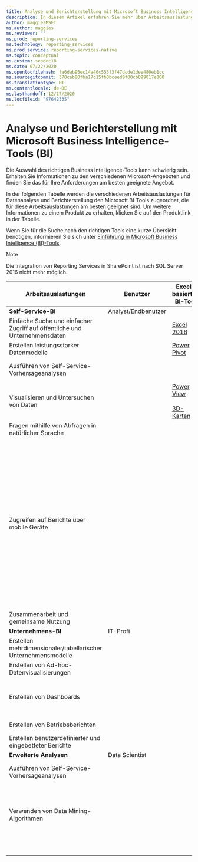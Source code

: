 ```yaml
---
title: Analyse und Berichterstellung mit Microsoft Business Intelligence-Tools (BI)
description: In diesem Artikel erfahren Sie mehr über Arbeitsauslastungen für die Datenanalyse und die Berichterstellung sowie über die Microsoft BI-Tools, die für diese Arbeitsauslastungen am besten geeignet sind.
author: maggiesMSFT
ms.author: maggies
ms.reviewer: ''
ms.prod: reporting-services
ms.technology: reporting-services
ms.prod_service: reporting-services-native
ms.topic: conceptual
ms.custom: seodec18
ms.date: 07/22/2020
ms.openlocfilehash: fa6dab95ec14a40c553f3f47dcde1dee480eb1cc
ms.sourcegitcommit: 370cab80fba17c15fb0bceed9f80cb099017e000
ms.translationtype: HT
ms.contentlocale: de-DE
ms.lasthandoff: 12/17/2020
ms.locfileid: "97642335"
---
```

# <a name="analysis-and-reporting-with-microsoft-business-intelligence-bi-tools"></a>Analyse und Berichterstellung mit Microsoft Business Intelligence-Tools (BI)

Die Auswahl des richtigen Business Intelligence-Tools kann schwierig sein. Erhalten Sie Informationen zu den verschiedenen Microsoft-Angeboten und finden Sie das für Ihre Anforderungen am besten geeignete Angebot.

In der folgenden Tabelle werden die verschiedenen Arbeitsauslastungen für Datenanalyse und Berichterstellung den Microsoft BI-Tools zugeordnet, die für diese Arbeitsauslastungen am besten geeignet sind. Um weitere Informationen zu einem Produkt zu erhalten, klicken Sie auf den Produktlink in der Tabelle.  
  
 Wenn Sie für die Suche nach den richtigen Tools eine kurze Übersicht benötigen, informieren Sie sich unter [Einführung in Microsoft Business Intelligence (BI)-Tools](https://download.microsoft.com/download/D/2/0/D20E1C5F-72EA-4505-9F26-FEF9550EFD44/Introducing_Microsoft_BI_Tools.docx).

> [!NOTE]
> Die Integration von Reporting Services in SharePoint ist nach SQL Server 2016 nicht mehr möglich.
  
|Arbeitsauslastungen|Benutzer|Excel-basiertes BI-Tool|SharePoint-basiertes BI-Tool|SharePoint Online-basiertes BI-Tool|Power BI-basiertes BI-Tool|SQL Server-basiertes BI-Tool|  
|---------------|----------|-|-|--------------|-|-|  
|**Self-Service-BI**|Analyst/Endbenutzer||||||  
|Einfache Suche und einfacher Zugriff auf öffentliche und Unternehmensdaten||[Excel 2016](https://support.office.com/article/What-s-new-in-Excel-2016-for-Windows-5fdb9208-ff33-45b6-9e08-1f5cdb3a6c73?ui=en-US&rs=en-US&ad=US)|||[Azure Data Catalog](https://azure.microsoft.com/services/data-catalog/)||  
|Erstellen leistungsstarker Datenmodelle||[Power Pivot](https://support.office.com/article/Power-Pivot-Overview-and-Learning-f9001958-7901-4caa-ad80-028a6d2432ed?ui=en-US&rs=en-US&ad=US)|||[Power BI Desktop](/power-bi/fundamentals/desktop-get-the-desktop)||  
|Ausführen von Self-Service-Vorhersageanalysen||||||[Data Mining-Add-Ins für Excel](/previous-versions/sql/2014/analysis-services/data-mining-client-for-excel-sql-server-data-mining-add-ins?view=sql-server-2014&preserve-view=true) |  
|Visualisieren und Untersuchen von Daten||[Power View](https://support.office.com/article/Power-View-Explore-visualize-and-present-your-data-98268d31-97e2-42aa-a52b-a68cf460472e)<br /><br /> [3D-Karten](https://support.office.com/article/Visualize-your-data-in-3D-Maps-ce6b1d5c-4602-4dae-b487-91ec0268e75d)|||[Power BI Desktop](/power-bi/fundamentals/desktop-get-the-desktop)||  
|Fragen mithilfe von Abfragen in natürlicher Sprache|||||[Q & A](/power-bi/consumer/end-user-q-and-a)|
|Zugreifen auf Berichte über mobile Geräte||||[HTML 5 (unterstützt die Anzeige von Dateien unter 10 MB)](create-deploy-and-manage-mobile-and-paginated-reports.md)<br /><br /> | [HTML 5 (unterstützt die Anzeige von unter 250 GB)](https://go.microsoft.com/fwlink/p/?LinkId=391854)<br /><br /> [Mobile Power BI-App auf iOS-Geräten](/power-bi/consumer/mobile/mobile-iphone-app-get-started)<br /><br /> [Mobile Power BI-App auf Android-Geräten](/power-bi/consumer/mobile/mobile-android-app-get-started) <br /><br /> [Mobile Power BI-App für Windows 10](/power-bi/consumer/mobile/mobile-windows-10-phone-app-get-started)|  
|Zusammenarbeit und gemeinsame Nutzung|||[SharePoint-Websites](/sharepoint/getting-started)|[SharePoint-Teamwebsites](https://go.microsoft.com/fwlink/?LinkId=391850)|[Power BI-Websites](/power-bi/service-how-to-collaborate-distribute-dashboards-reports)||  
|**Unternehmens-BI**|IT-Profi||||||  
|Erstellen mehrdimensionaler/tabellarischer Unternehmensmodelle||||||[Analysis Services](/analysis-services/analysis-services-overview)|  
|Erstellen von Ad-hoc-Datenvisualisierungen|||[Power View für SharePoint](https://go.microsoft.com/fwlink/?LinkId=391858)||||  
|Erstellen von Dashboards|||[SharePoint-Dashboards](https://go.microsoft.com/fwlink/?LinkId=391859)<br /><br /> [PerformancePoint-Dienste](/SharePoint/administration/performancepoint-services-overview)||[Dashboards in Power BI](https://powerbi.microsoft.com/documentation/powerbi-service-dashboards/)||  
|Erstellen von Betriebsberichten||||||*[Reporting Services](create-deploy-and-manage-mobile-and-paginated-reports.md)|  
|Erstellen benutzerdefinierter und eingebetteter Berichte|||||[Power BI Embedded](create-deploy-and-manage-mobile-and-paginated-reports.md)|  
|**Erweiterte Analysen**|Data Scientist||||||  
|Ausführen von Self-Service-Vorhersageanalysen||||||[Data Mining-Add-Ins für Excel](/previous-versions/sql/2014/analysis-services/data-mining-client-for-excel-sql-server-data-mining-add-ins?view=sql-server-2014&preserve-view=true) |  
|Verwenden von Data Mining-Algorithmen||||||[Data Mining in Analysis Services (Data Mining in Analysediensten)](/analysis-services/data-mining/data-mining-ssas)<br/><br/>[SQL Server R Services](../machine-learning/r/sql-server-r-services.md?viewFallbackFrom=sql-server-ver15)|  
| &nbsp; | &nbsp; | &nbsp; | &nbsp; | &nbsp; | &nbsp; | &nbsp; |
